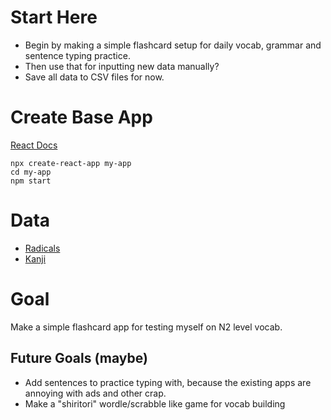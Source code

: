 # Start Here
- Begin by making a simple flashcard setup for daily vocab, grammar and sentence typing practice.
- Then use that for inputting new data manually?
- Save all data to CSV files for now.


# Create Base App
[React Docs](https://create-react-app.dev/docs/getting-started)
```shell
npx create-react-app my-app
cd my-app
npm start
```





# Data
- [Radicals](https://github.com/kanjialive/kanji-data-media.git)
- [Kanji](https://github.com/davidluzgouveia/kanji-data.git)


# Goal
Make a simple flashcard app for testing myself on N2 level vocab.

## Future Goals (maybe)
- Add sentences to practice typing with, because the existing apps are annoying with ads and other crap.
- Make a "shiritori" wordle/scrabble like game for vocab building


